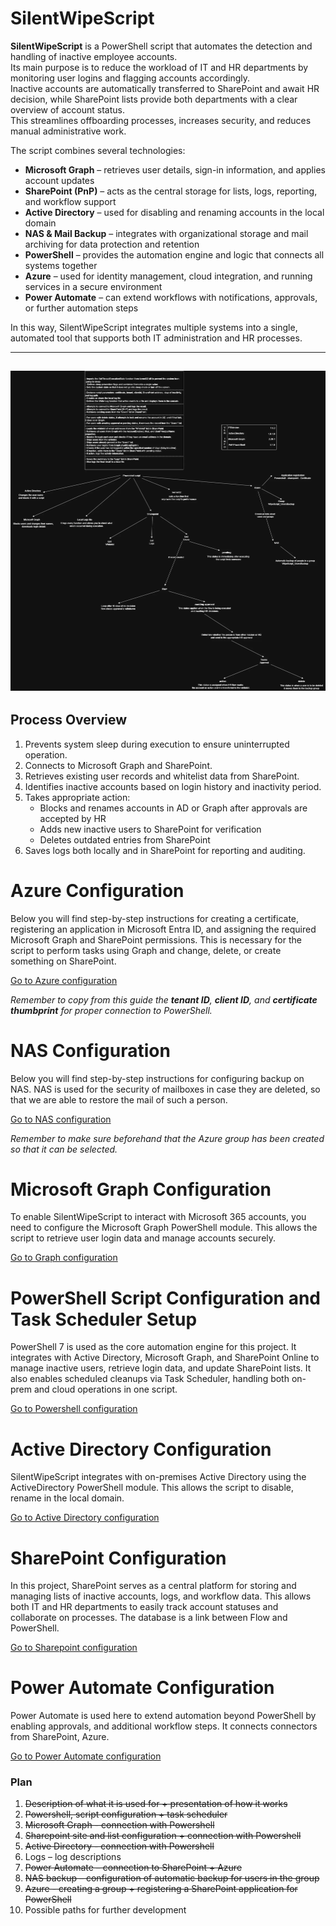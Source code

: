# SilentWipeScript

**SilentWipeScript** is a PowerShell script that automates the detection and handling of inactive employee accounts.  
Its main purpose is to reduce the workload of IT and HR departments by monitoring user logins and flagging accounts accordingly.  
Inactive accounts are automatically transferred to SharePoint and await HR decision, while SharePoint lists provide both departments with a clear overview of account status.  
This streamlines offboarding processes, increases security, and reduces manual administrative work.

The script combines several technologies:

- **Microsoft Graph** – retrieves user details, sign-in information, and applies account updates
- **SharePoint (PnP)** – acts as the central storage for lists, logs, reporting, and workflow support
- **Active Directory** – used for disabling and renaming accounts in the local domain
- **NAS & Mail Backup** – integrates with organizational storage and mail archiving for data protection and retention
- **PowerShell** – provides the automation engine and logic that connects all systems together
- **Azure** – used for identity management, cloud integration, and running services in a secure environment
- **Power Automate** – can extend workflows with notifications, approvals, or further automation steps

In this way, SilentWipeScript integrates multiple systems into a single, automated tool that supports both IT administration and HR processes.

---

## ![diagram-photo](diagram.png)

## Process Overview

1. Prevents system sleep during execution to ensure uninterrupted operation.
2. Connects to Microsoft Graph and SharePoint.
3. Retrieves existing user records and whitelist data from SharePoint.
4. Identifies inactive accounts based on login history and inactivity period.
5. Takes appropriate action:
   - Blocks and renames accounts in AD or Graph after approvals are accepted by HR
   - Adds new inactive users to SharePoint for verification
   - Deletes outdated entries from SharePoint
6. Saves logs both locally and in SharePoint for reporting and auditing.

# Azure Configuration

Below you will find step-by-step instructions for creating a certificate, registering an application in Microsoft Entra ID, and assigning the required Microsoft Graph and SharePoint permissions. This is necessary for the script to perform tasks using Graph and change, delete, or create something on SharePoint.

[Go to Azure configuration](Azure/README.md)

_Remember to copy from this guide the **tenant ID**, **client ID**, and **certificate thumbprint** for proper connection to PowerShell._

# NAS Configuration

Below you will find step-by-step instructions for configuring backup on NAS. NAS is used for the security of mailboxes in case they are deleted, so that we are able to restore the mail of such a person.

[Go to NAS configuration](NAS/README.md)

_Remember to make sure beforehand that the Azure group has been created so that it can be selected._

# Microsoft Graph Configuration

To enable SilentWipeScript to interact with Microsoft 365 accounts, you need to configure the Microsoft Graph PowerShell module. This allows the script to retrieve user login data and manage accounts securely.

[Go to Graph configuration](Graph/README.md)

# PowerShell Script Configuration and Task Scheduler Setup

PowerShell 7 is used as the core automation engine for this project. It integrates with Active Directory, Microsoft Graph, and SharePoint Online to manage inactive users, retrieve login data, and update SharePoint lists. It also enables scheduled cleanups via Task Scheduler, handling both on-prem and cloud operations in one script.

[Go to Powershell configuration](Powershell/README.md)

# Active Directory Configuration

SilentWipeScript integrates with on-premises Active Directory using the ActiveDirectory PowerShell module. This allows the script to disable, rename in the local domain.

[Go to Active Directory configuration](<Active Directory/README.md>)

# SharePoint Configuration

In this project, SharePoint serves as a central platform for storing and managing lists of inactive accounts, logs, and workflow data. This allows both IT and HR departments to easily track account statuses and collaborate on processes. The database is a link between Flow and PowerShell.

[Go to Sharepoint configuration](Sharepoint/README.md)

# Power Automate Configuration

Power Automate is used here to extend automation beyond PowerShell by enabling approvals, and additional workflow steps. It connects connectors from SharePoint, Azure.

[Go to Power Automate configuration](<Power Automate/README.md>)

### Plan

1. ~~Description of what it is used for + presentation of how it works~~
2. ~~Powershell, script configuration + task scheduler~~
3. ~~Microsoft Graph - connection with Powershell~~
4. ~~Sharepoint site and list configuration + connection with Powershell~~
5. ~~Active Directory - connection with Powershell~~
6. Logs – log descriptions
7. ~~Power Automate – connection to SharePoint + Azure~~
8. ~~NAS backup – configuration of automatic backup for users in the group~~
9. ~~Azure - creating a group + registering a SharePoint application for PowerShell~~
10. Possible paths for further development
